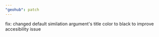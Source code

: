 ```yaml
---
"geohub": patch
---
```


fix: changed default similation argument's title color to black to improve accesibility issue
